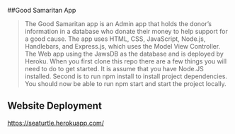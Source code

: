 ##Good Samaritan App 

> The Good Samaritan app is an Admin app that holds the donor’s information in a database who donate their money to help support for a good cause. 
> The app uses HTML, CSS, JavaScript, Node.js, Handlebars, and Express.js, which uses the Model View Controller. The Web app using the JawsDB as the database and is deployed by Heroku. 
> When you first clone this repo there are a few things you will need to do to get started. It is assume that you have Node.JS installed.
> Second is to run npm install to install project dependencies.
> You should now be able to run npm start and start the project locally.

## Website Deployment

https://seaturtle.herokuapp.com/
